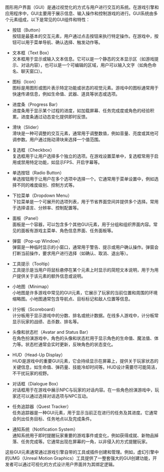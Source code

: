 图形用户界面（GUI）是通过视觉化的方式与用户进行交互的系统。在游戏引擎和应用程序中，GUI主要用于展示信息、输入操作和控制游戏的进行。GUI系统由多个元素组成，以下是常见的GUI组件和特性：

- 按钮（Button）  
  按钮是最基本的交互元素，用户通过点击按钮来执行特定操作。在游戏中，按钮可以用于菜单导航、确认选择、触发动作等。

- 文本框（Text Box）  
  文本框用于显示或输入文本信息。它可以是一个静态的文本显示区（如游戏提示、对话内容），也可以是一个可编辑的区域，用户可以输入文字（如角色命名、聊天窗口）。

- 图标（Icon）  
  图标是用图形或图片表示特定功能或状态的视觉元素。游戏中的图标通常用于快速传递信息，例如生命值、武器、道具等状态或选项。

- 进度条（Progress Bar）  
  进度条用于显示某个过程的进度，如加载屏幕、任务完成度或角色的经验积累。进度条通过动态变化提供即时反馈。

- 滑块（Slider）  
  滑块是一种可调整的交互元素，通常用于调整数值，例如音量、亮度或其他可调参数。用户通过拖动滑块来选择一个值范围。

- 复选框（Checkbox）  
  复选框用于让用户选择多个独立的选项。在游戏设置菜单中，复选框常用于启用或禁用特定功能，如显示FPS、开启字幕等。

- 单选按钮（Radio Button）  
  单选按钮用于让用户在多个选项中选择一个。它通常用于菜单设置中，例如选择不同的难度级别、控制方式等。

- 下拉菜单（Dropdown Menu）  
  下拉菜单是一个可展开的选项列表，用于节省界面空间并提供多个选择。常用于选择语言、分辨率、控制配置等。

- 面板（Panel）  
  面板是一个容器，可以包含多个其他GUI元素，用于分组和组织界面内容。常见的面板有游戏主菜单、角色信息界面、任务面板等。

- 弹窗（Pop-up Window）  
  弹窗是一种临时显示的小窗口，通常用于警告、提示或用户确认操作。弹窗会打断当前操作，要求用户进行选择（如确认、取消、退出等）。

- 工具提示（Tooltip）  
  工具提示是当用户将鼠标悬停在某个元素上时显示的简短文本说明，用于为用户提供关于该元素的额外信息或说明。

- 小地图（Minimap）  
  小地图是许多游戏中常见的GUI元素，它展示了玩家的当前位置和周围的环境缩略图。小地图通常包含导航点、目标标记和敌人位置等信息。

- 计分板（Scoreboard）  
  计分板用于显示游戏中的分数、排名或统计数据。在线多人游戏中，计分板常显示玩家的战绩、击杀数、排名等。

- 头像和状态栏（Avatar and Status Bar）  
  在角色扮演游戏中，角色的头像和状态栏用于显示角色的生命值、魔法值、体力等。状态栏通常会实时更新，反映角色的状态变化。

- HUD（Head-Up Display）  
  HUD是游戏中的重要GUI元素，它会持续显示在屏幕上，提供关于玩家状态的关键信息，如生命值、弹药量、技能冷却时间等。HUD设计需要尽可能简洁，不干扰玩家的视野。

- 对话框（Dialogue Box）  
  对话框用于在游戏中展示NPC与玩家的对话内容。在一些角色扮演游戏中，玩家还可以通过选择对话选项与NPC互动。

- 任务追踪器（Quest Tracker）  
  任务追踪器是一种GUI元素，用于显示当前正在进行的任务及其进度。它通常会列出任务目标、任务地点以及完成条件。

- 通知系统（Notification System）  
  通知系统用于即时提醒玩家重要的游戏事件或变化，例如获得成就、新物品掉落、任务完成等。它通常出现在屏幕的一角，以非侵入的方式提醒玩家。

这些GUI元素通常通过游戏引擎自带的工具或插件创建和管理。例如，虚幻引擎中的UMG（Unreal Motion Graphics）工具提供了一整套强大的GUI创建功能，开发者可以通过可视化的方式设计用户界面并为其绑定逻辑。